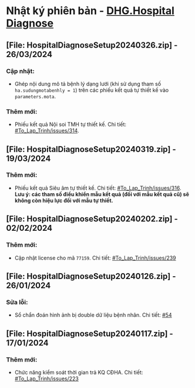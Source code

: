 # Nhật ký phiên bản - [DHG.Hospital Diagnose](https://gofile.me/78TQg/fojJj2ctv)

## [File: HospitalDiagnoseSetup20240326.zip] - 26/03/2024
### Cập nhật:
- Ghép nội dung mô tả bệnh lý dạng lưới (khi sử dụng tham số `ha.sudungmotabenhly = 1`) trên các phiếu kết quả tự thiết kế vào `parameters.mota`.

### Thêm mới:
- Phiếu kết quả Nội soi TMH tự thiết kế. Chi tiết: [#To_Lap_Trinh/issues/314](https://github.com/dh-hos/To_Lap_Trinh/issues/314).

## [File: HospitalDiagnoseSetup20240319.zip] - 19/03/2024
### Thêm mới:
- Phiếu kết quả Siêu âm tự thiết kế. Chi tiết: [#To_Lap_Trinh/issues/316](https://github.com/dh-hos/To_Lap_Trinh/issues/316). **Lưu ý: các tham số điều khiển mẫu kết quả (đối với mẫu kết quả cũ) sẽ không còn hiệu lực đối với mẫu tự thiết.**

## [File: HospitalDiagnoseSetup20240202.zip] - 02/02/2024
### Thêm mới:
- Cập nhật license cho mã `77159`. Chi tiết: [#To_Lap_Trinh/issues/239](https://github.com/dh-hos/To_Lap_Trinh/issues/239)

## [File: HospitalDiagnoseSetup20240126.zip] - 26/01/2024
### Sửa lỗi:
- Sổ chẩn đoán hình ảnh bị double dữ liệu bệnh nhân. Chi tiết: [#54](https://github.com/dh-hos/dhg.hospitaldiagnose/issues/54)

## [File: HospitalDiagnoseSetup20240117.zip] - 17/01/2024
### Thêm mới:
- Chức năng kiểm soát thời gian trả KQ CĐHA. Chi tiết: [#To_Lap_Trinh/issues/223](https://github.com/dh-hos/To_Lap_Trinh/issues/223)
